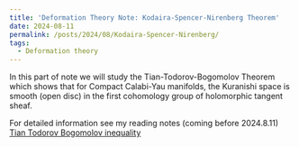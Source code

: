 ```yaml
---
title: 'Deformation Theory Note: Kodaira-Spencer-Nirenberg Theorem'
date: 2024-08-11
permalink: /posts/2024/08/Kodaira-Spencer-Nirenberg/
tags:
  - Deformation theory
---
```


In this part of note we will study the Tian-Todorov-Bogomolov Theorem which shows that for Compact Calabi-Yau manifolds, the Kuranishi space is smooth (open disc) in the first cohomology group of holomorphic tangent sheaf.

For detailed information see my reading notes (coming before 2024.8.11) [Tian Todorov Bogomolov inequality](https://yilimath.github.io/files/Boundedness/AngehrnSiu.pdf)

